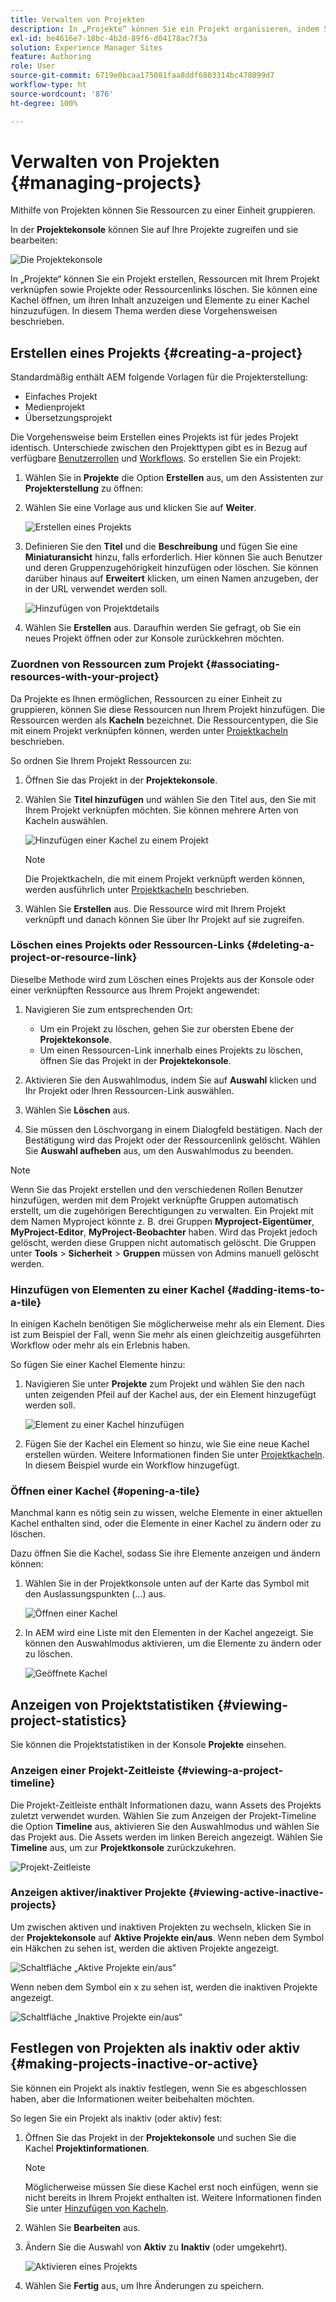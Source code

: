 ```yaml
---
title: Verwalten von Projekten
description: In „Projekte“ können Sie ein Projekt organisieren, indem Sie Ressourcen zu einer Einheit zusammenfassen. Der Zugriff und die Verwaltung erfolgen über die Projektekonsole.
exl-id: be4616e7-18bc-4b2d-89f6-d04178ac7f3a
solution: Experience Manager Sites
feature: Authoring
role: User
source-git-commit: 6719e0bcaa175081faa8ddf6803314bc478099d7
workflow-type: ht
source-wordcount: '876'
ht-degree: 100%

---
```


# Verwalten von Projekten {#managing-projects}

Mithilfe von Projekten können Sie Ressourcen zu einer Einheit gruppieren.

In der **Projektekonsole** können Sie auf Ihre Projekte zugreifen und sie bearbeiten:

![Die Projektekonsole](/help/sites-cloud/authoring/assets/projects-console.png)

In „Projekte“ können Sie ein Projekt erstellen, Ressourcen mit Ihrem Projekt verknüpfen sowie Projekte oder Ressourcenlinks löschen. Sie können eine Kachel öffnen, um ihren Inhalt anzuzeigen und Elemente zu einer Kachel hinzuzufügen. In diesem Thema werden diese Vorgehensweisen beschrieben.

## Erstellen eines Projekts {#creating-a-project}

Standardmäßig enthält AEM folgende Vorlagen für die Projekterstellung:

* Einfaches Projekt
* Medienprojekt
* Übersetzungsprojekt

<!-- Hiding product photoshoot via cqdoc-18072 as it is not available in Skyline.
* Product Photo Shoot Project 
-->

Die Vorgehensweise beim Erstellen eines Projekts ist für jedes Projekt identisch. Unterschiede zwischen den Projekttypen gibt es in Bezug auf verfügbare [Benutzerrollen](/help/sites-cloud/authoring/projects/overview.md) und [Workflows](/help/sites-cloud/authoring/projects/workflows.md).  So erstellen Sie ein Projekt:

1. Wählen Sie in **Projekte** die Option **Erstellen** aus, um den Assistenten zur **Projekterstellung** zu öffnen:
1. Wählen Sie eine Vorlage aus und klicken Sie auf **Weiter**.

   ![Erstellen eines Projekts](/help/sites-cloud/authoring/assets/projects-create.png)

1. Definieren Sie den **Titel** und die **Beschreibung** und fügen Sie eine **Miniaturansicht** hinzu, falls erforderlich. Hier können Sie auch Benutzer und deren Gruppenzugehörigkeit hinzufügen oder löschen. Sie können darüber hinaus auf **Erweitert** klicken, um einen Namen anzugeben, der in der URL verwendet werden soll.

   ![Hinzufügen von Projektdetails](/help/sites-cloud/authoring/assets/projects-add-team.png)

1. Wählen Sie **Erstellen** aus. Daraufhin werden Sie gefragt, ob Sie ein neues Projekt öffnen oder zur Konsole zurückkehren möchten.

### Zuordnen von Ressourcen zum Projekt {#associating-resources-with-your-project}

Da Projekte es Ihnen ermöglichen, Ressourcen zu einer Einheit zu gruppieren, können Sie diese Ressourcen nun Ihrem Projekt hinzufügen. Die Ressourcen werden als **Kacheln** bezeichnet. Die Ressourcentypen, die Sie mit einem Projekt verknüpfen können, werden unter [Projektkacheln](/help/sites-cloud/authoring/projects/overview.md#project-tiles) beschrieben.

So ordnen Sie Ihrem Projekt Ressourcen zu:

1. Öffnen Sie das Projekt in der **Projektekonsole**.
1. Wählen Sie **Titel hinzufügen** und wählen Sie den Titel aus, den Sie mit Ihrem Projekt verknüpfen möchten. Sie können mehrere Arten von Kacheln auswählen.

   ![Hinzufügen einer Kachel zu einem Projekt](/help/sites-cloud/authoring/assets/projects-add-tile.png)

   >[!NOTE]
   >
   >Die Projektkacheln, die mit einem Projekt verknüpft werden können, werden ausführlich unter [Projektkacheln](/help/sites-cloud/authoring/projects/overview.md#project-tiles) beschrieben.

1. Wählen Sie **Erstellen** aus. Die Ressource wird mit Ihrem Projekt verknüpft und danach können Sie über Ihr Projekt auf sie zugreifen.

### Löschen eines Projekts oder Ressourcen-Links {#deleting-a-project-or-resource-link}

Dieselbe Methode wird zum Löschen eines Projekts aus der Konsole oder einer verknüpften Ressource aus Ihrem Projekt angewendet:

1. Navigieren Sie zum entsprechenden Ort:

   * Um ein Projekt zu löschen, gehen Sie zur obersten Ebene der **Projektekonsole**.
   * Um einen Ressourcen-Link innerhalb eines Projekts zu löschen, öffnen Sie das Projekt in der **Projektekonsole**.

1. Aktivieren Sie den Auswahlmodus, indem Sie auf **Auswahl** klicken und Ihr Projekt oder Ihren Ressourcen-Link auswählen.
1. Wählen Sie **Löschen** aus.

1. Sie müssen den Löschvorgang in einem Dialogfeld bestätigen. Nach der Bestätigung wird das Projekt oder der Ressourcenlink gelöscht. Wählen Sie **Auswahl aufheben** aus, um den Auswahlmodus zu beenden.

>[!NOTE]
>
>Wenn Sie das Projekt erstellen und den verschiedenen Rollen Benutzer hinzufügen, werden mit dem Projekt verknüpfte Gruppen automatisch erstellt, um die zugehörigen Berechtigungen zu verwalten. Ein Projekt mit dem Namen Myproject könnte z. B. drei Gruppen **Myproject-Eigentümer**, **MyProject-Editor**, **MyProject-Beobachter** haben. Wird das Projekt jedoch gelöscht, werden diese Gruppen nicht automatisch gelöscht. Die Gruppen unter **Tools** > **Sicherheit** > **Gruppen** müssen von Admins manuell gelöscht werden.

### Hinzufügen von Elementen zu einer Kachel {#adding-items-to-a-tile}

In einigen Kacheln benötigen Sie möglicherweise mehr als ein Element. Dies ist zum Beispiel der Fall, wenn Sie mehr als einen gleichzeitig ausgeführten Workflow oder mehr als ein Erlebnis haben.

So fügen Sie einer Kachel Elemente hinzu:

1. Navigieren Sie unter **Projekte** zum Projekt und wählen Sie den nach unten zeigenden Pfeil auf der Kachel aus, der ein Element hinzugefügt werden soll.

   ![Element zu einer Kachel hinzufügen](/help/sites-cloud/authoring/assets/project-workflows.png)

1. Fügen Sie der Kachel ein Element so hinzu, wie Sie eine neue Kachel erstellen würden. Weitere Informationen finden Sie unter [Projektkacheln](/help/sites-cloud/authoring/projects/overview.md#project-tiles). In diesem Beispiel wurde ein Workflow hinzugefügt.

### Öffnen einer Kachel {#opening-a-tile}

Manchmal kann es nötig sein zu wissen, welche Elemente in einer aktuellen Kachel enthalten sind, oder die Elemente in einer Kachel zu ändern oder zu löschen.

Dazu öffnen Sie die Kachel, sodass Sie ihre Elemente anzeigen und ändern können:

1. Wählen Sie in der Projektkonsole unten auf der Karte das Symbol mit den Auslassungspunkten (…) aus.

   ![Öffnen einer Kachel](/help/sites-cloud/authoring/assets/project-links.png)

1. In AEM wird eine Liste mit den Elementen in der Kachel angezeigt. Sie können den Auswahlmodus aktivieren, um die Elemente zu ändern oder zu löschen.

   ![Geöffnete Kachel](/help/sites-cloud/authoring/assets/projects-add-link.png)

## Anzeigen von Projektstatistiken {#viewing-project-statistics}

Sie können die Projektstatistiken in der Konsole **Projekte** einsehen.

### Anzeigen einer Projekt-Zeitleiste {#viewing-a-project-timeline}

Die Projekt-Zeitleiste enthält Informationen dazu, wann Assets des Projekts zuletzt verwendet wurden. Wählen Sie zum Anzeigen der Projekt-Timeline die Option **Timeline** aus, aktivieren Sie den Auswahlmodus und wählen Sie das Projekt aus. Die Assets werden im linken Bereich angezeigt. Wählen Sie **Timeline** aus, um zur **Projektkonsole** zurückzukehren.

![Projekt-Zeitleiste](/help/sites-cloud/authoring/assets/projects-timeline.png)

### Anzeigen aktiver/inaktiver Projekte {#viewing-active-inactive-projects}

Um zwischen aktiven und inaktiven Projekten zu wechseln, klicken Sie in der **Projektekonsole** auf **Aktive Projekte ein/aus**. Wenn neben dem Symbol ein Häkchen zu sehen ist, werden die aktiven Projekte angezeigt.

![Schaltfläche „Aktive Projekte ein/aus“](/help/sites-cloud/authoring/assets/projects-active.png)

Wenn neben dem Symbol ein x zu sehen ist, werden die inaktiven Projekte angezeigt.

![Schaltfläche „Inaktive Projekte ein/aus“](/help/sites-cloud/authoring/assets/projects-inactive.png)

## Festlegen von Projekten als inaktiv oder aktiv {#making-projects-inactive-or-active}

Sie können ein Projekt als inaktiv festlegen, wenn Sie es abgeschlossen haben, aber die Informationen weiter beibehalten möchten.

So legen Sie ein Projekt als inaktiv (oder aktiv) fest:

1. Öffnen Sie das Projekt in der **Projektekonsole** und suchen Sie die Kachel **Projektinformationen**.

   >[!NOTE]
   >
   Möglicherweise müssen Sie diese Kachel erst noch einfügen, wenn sie nicht bereits in Ihrem Projekt enthalten ist. Weitere Informationen finden Sie unter [Hinzufügen von Kacheln](#adding-items-to-a-tile).

1. Wählen Sie **Bearbeiten** aus.
1. Ändern Sie die Auswahl von **Aktiv** zu **Inaktiv** (oder umgekehrt).

   ![Aktivieren eines Projekts](/help/sites-cloud/authoring/assets/projects-add-team.png)

1. Wählen Sie **Fertig** aus, um Ihre Änderungen zu speichern.
